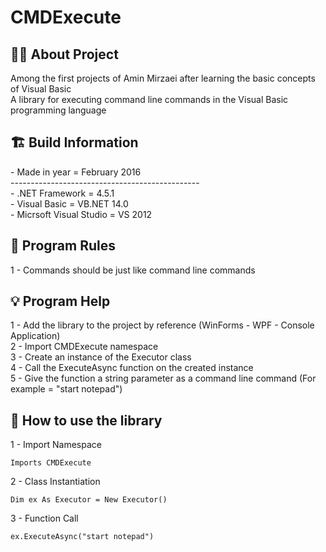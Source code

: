 # CMDExecute

<h2> 👨‍💻 About Project</h2>
Among the first projects of Amin Mirzaei after learning the basic concepts of Visual Basic <br />
A library for executing command line commands in the Visual Basic programming language <br />

<h2> 🏗 Build Information</h2>
- Made in year = February 2016 <br />
----------------------------------------------- <br />
- .NET Framework =  4.5.1 <br />
- Visual Basic = VB.NET 14.0 <br />
- Micrsoft Visual Studio = VS 2012 <br />


<h2> 📜 Program Rules</h2>
1 - Commands should be just like command line commands<br />

<h2> 💡 Program Help</h2>
1 - Add the library to the project by reference (WinForms - WPF - Console Application)<br />
2 - Import CMDExecute namespace<br />
3 - Create an instance of the Executor class<br />
4 - Call the ExecuteAsync function on the created instance<br />
5 - Give the function a string parameter as a command line command (For example = "start notepad")

<h2>🤔 How to use the library</h2>
1 - Import Namespace<br />

```
Imports CMDExecute
```

2 - Class Instantiation<br />

```
Dim ex As Executor = New Executor()
```

3 - Function Call<br />

```
ex.ExecuteAsync("start notepad")
```
